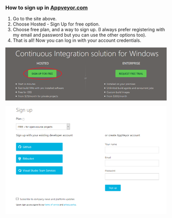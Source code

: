 ### How to sign up in [Appveyor.com](https://www.appveyor.com/)

1. Go to the site above.
2. Choose Hosted - Sign Up for free option.
3. Choose free plan, and a way to sign up. (I always prefer registering with my email and password but you can use the other options too).
4. That is all! Now you can log in with your account credentials.

![Sign Up](https://github.com/Jony635/Automated-Builds-with-Appveyor/blob/master/docs/images/Sign%20up.png?raw=true)

![Email + Password](https://github.com/Jony635/Automated-Builds-with-Appveyor/blob/master/docs/images/email+password.png?raw=true)
